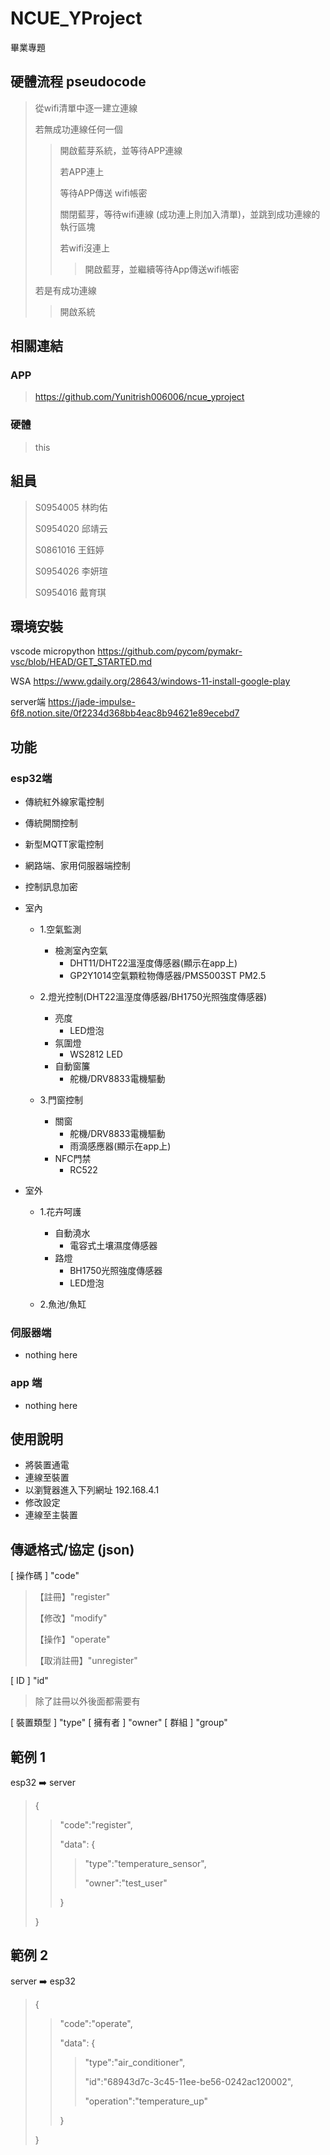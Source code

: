 # NCUE_YProject

畢業專題

## 硬體流程 pseudocode

>
> 從wifi清單中逐一建立連線
> 
> 若無成功連線任何一個
>> 開啟藍芽系統，並等待APP連線
>> 
>> 若APP連上
>> 
>> 等待APP傳送 wifi帳密
>>
>> 關閉藍芽，等待wifi連線 (成功連上則加入清單)，並跳到成功連線的執行區塊
>>
>> 若wifi沒連上
>>
>>> 開啟藍芽，並繼續等待App傳送wifi帳密
> 
> 
> 若是有成功連線
>> 開啟系統
> 
> 
> 

## 相關連結

### APP

> https://github.com/Yunitrish006006/ncue_yproject

### 硬體

> this

## 組員

> S0954005 林昀佑
>
> S0954020 邱靖云
>
> S0861016 王鈺婷
>
> S0954026 李妍瑄
>
> S0954016 戴育琪

## 環境安裝

vscode micropython <https://github.com/pycom/pymakr-vsc/blob/HEAD/GET_STARTED.md>

WSA <https://www.gdaily.org/28643/windows-11-install-google-play>

server端 <https://jade-impulse-6f8.notion.site/0f2234d368bb4eac8b94621e89ecebd7>

## 功能

### esp32端

* 傳統紅外線家電控制
* 傳統開關控制
* 新型MQTT家電控制
* 網路端、家用伺服器端控制
* 控制訊息加密

* 室內

    * 1.空氣監測<br>  
        * 檢測室內空氣<br>
            * DHT11/DHT22溫溼度傳感器(顯示在app上)<br>
            * GP2Y1014空氣顆粒物傳感器/PMS5003ST PM2.5<br>

    * 2.燈光控制(DHT22溫溼度傳感器/BH1750光照強度傳感器)<br>
        * 亮度<br>
            * LED燈泡<br>
        * 氛圍燈<br>
            * WS2812 LED<br>
        * 自動窗簾<br>
            * 舵機/DRV8833電機驅動<br>

    * 3.門窗控制<br>
        * 關窗<br>
            * 舵機/DRV8833電機驅動<br>
            * 雨滴感應器(顯示在app上)<br>
        * NFC門禁<br>
            * RC522<br>

* 室外

    * 1.花卉呵護<br>
        * 自動澆水<br>
            * 電容式土壤濕度傳感器<br>
        * 路燈<br>
            * BH1750光照強度傳感器<br>
            * LED燈泡<br>

    * 2.魚池/魚缸<br>

### 伺服器端

* nothing here

### app 端

* nothing here

## 使用說明

* 將裝置通電
* 連線至裝置
* 以瀏覽器進入下列網址 192.168.4.1
* 修改設定
* 連線至主裝置

## 傳遞格式/協定 (json)

[ 操作碼 ] "code"
>
> 【註冊】"register"
>
> 【修改】"modify"
>
> 【操作】"operate"
>
> 【取消註冊】"unregister"
>
[ ID ] "id"
>
> 除了註冊以外後面都需要有
>
[ 裝置類型 ] "type"
[ 擁有者 ] "owner"
[ 群組 ] "group"

## 範例 1

esp32 ➡️ server

> {
>
>> "code":"register",
>>
>> "data": {
>>
>>> "type":"temperature_sensor",
>>>
>>> "owner":"test_user"
>>
>> }
>>
>
> }

## 範例 2

server ➡️ esp32

> {
>
>> "code":"operate",
>>
>> "data": {
>>>
>>> "type":"air_conditioner",
>>>
>>> "id":"68943d7c-3c45-11ee-be56-0242ac120002",
>>>  
>>> "operation":"temperature_up"
>>>
>> }
>
> }
